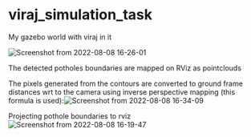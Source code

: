 # viraj_simulation_task
My gazebo world with viraj in it

![Screenshot from 2022-08-08 16-26-01](https://user-images.githubusercontent.com/94305617/183403191-eb2d7998-ff67-49b7-b33c-07e0de0b9ceb.png)

The detected potholes boundaries are mapped on RViz as pointclouds

The pixels generated from the contours are converted to ground frame distances wrt to the camera using inverse perspective mapping (this formula is used):![Screenshot from 2022-08-08 16-34-09](https://user-images.githubusercontent.com/94305617/183404275-5cccdc05-60c6-4b90-8699-c894bcb472f1.png)

Projecting pothole boundaries to rviz
![Screenshot from 2022-08-08 16-19-47](https://user-images.githubusercontent.com/94305617/183403297-652b2104-572a-4f29-9112-85c0d91d755c.png)
